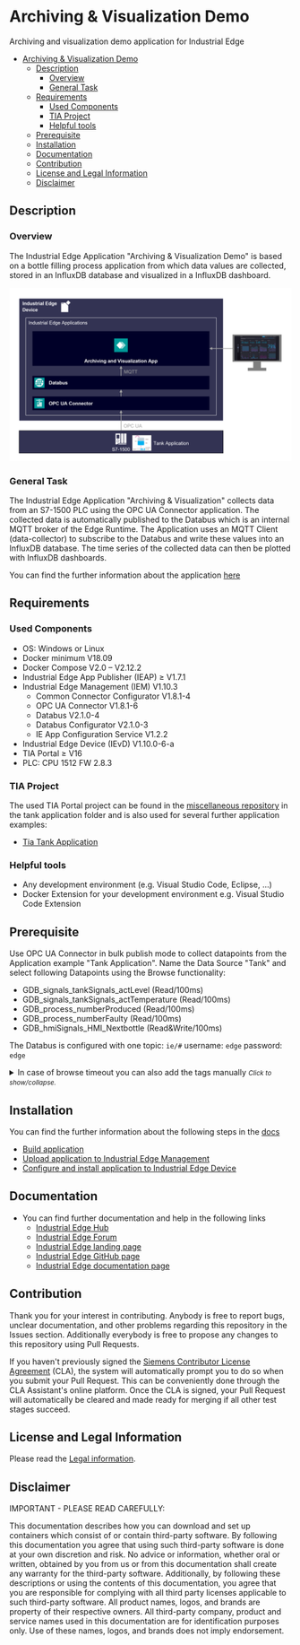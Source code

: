 # Archiving & Visualization Demo

Archiving and visualization demo application for Industrial Edge

- [Archiving \& Visualization Demo](#archiving--visualization-demo)
  - [Description](#description)
    - [Overview](#overview)
    - [General Task](#general-task)
  - [Requirements](#requirements)
    - [Used Components](#used-components)
    - [TIA Project](#tia-project)
    - [Helpful tools](#helpful-tools)
  - [Prerequisite](#prerequisite)
  - [Installation](#installation)
  - [Documentation](#documentation)
  - [Contribution](#contribution)
  - [License and Legal Information](#license-and-legal-information)
  - [Disclaimer](#disclaimer)

## Description

### Overview

The Industrial Edge Application "Archiving & Visualization Demo" is based on a bottle filling process application from which data values are collected, stored in an InfluxDB database and visualized in a InfluxDB dashboard.

![overview](docs/graphics/overview.png)

### General Task

The Industrial Edge Application "Archiving & Visualization" collects data from an S7-1500 PLC using the OPC UA Connector application. The collected data is automatically published to the Databus which is an internal MQTT broker of the Edge Runtime. The Application uses an MQTT Client (data-collector) to subscribe to the Databus and write these values into an InfluxDB database. The time series of the collected data can then be plotted with InfluxDB dashboards.

You can find the further information about the application [here](docs/overview.md)

## Requirements

### Used Components

- OS: Windows or Linux
- Docker minimum V18.09
- Docker Compose V2.0 – V2.12.2
- Industrial Edge App Publisher (IEAP) &geq; V1.7.1
- Industrial Edge Management (IEM) V1.10.3
  - Common Connector Configurator V1.8.1-4 
  - OPC UA Connector V1.8.1-6
  - Databus V2.1.0-4
  - Databus Configurator V2.1.0-3
  - IE App Configuration Service V1.2.2
- Industrial Edge Device (IEvD) V1.10.0-6-a
- TIA Portal &geq; V16
- PLC: CPU 1512 FW 2.8.3

### TIA Project

The used TIA Portal project can be found in the [miscellaneous repository](https://github.com/industrial-edge/miscellaneous) in the tank application folder and is also used for several further application examples:

- [Tia Tank Application](https://github.com/industrial-edge/miscellaneous/tree/main/tank%20application)

### Helpful tools

- Any development environment (e.g. Visual Studio Code, Eclipse, …)
- Docker Extension for your development environment e.g. Visual Studio Code Extension

## Prerequisite
Use OPC UA Connector in bulk publish mode to collect datapoints from the Application example "Tank Application". Name the Data Source "Tank" and select following Datapoints using the Browse functionality:

* GDB_signals_tankSignals_actLevel (Read/100ms)
* GDB_signals_tankSignals_actTemperature (Read/100ms)
* GDB_process_numberProduced (Read/100ms)
* GDB_process_numberFaulty (Read/100ms)
* GDB_hmiSignals_HMI_Nextbottle (Read&Write/100ms)

The Databus is configured with one topic: `ie/#` username: `edge` password: `edge`

<details>
  <summary>
    In case of browse timeout you can also add the tags manually
<small><i>Click to show/collapse.</i></small>
  </summary>

* `n=3;s="GDB"."signals"."tankSignals"."actLevel"`
* `n=3;s="GDB"."signals"."tankSignals"."actTemperature"`  
* `n=3;s="GDB"."process"."numberProduced"` 
* `n=3;s="GDB"."process"."numberFaulty"`
* `n=3;s="GDB"."hmiSignals"."HMI"."NextBottle"`

</details>

## Installation

You can find the further information about the following steps in the [docs](docs/installation.md)

- [Build application](docs/installation.md#build-application)
- [Upload application to Industrial Edge Management](docs/installation.md#upload-application-to-industrial-edge-management)
- [Configure and install application to Industrial Edge Device](docs/installation.md#install-application-on-industrial-edge-device)

## Documentation
 
- You can find further documentation and help in the following links
  - [Industrial Edge Hub](https://iehub.eu1.edge.siemens.cloud/#/documentation)
  - [Industrial Edge Forum](https://forum.mendix.com/link/space/industrial-edge)
  - [Industrial Edge landing page](https://new.siemens.com/global/en/products/automation/topic-areas/industrial-edge/simatic-edge.html)
  - [Industrial Edge GitHub page](https://github.com/industrial-edge)
  - [Industrial Edge documentation page](https://docs.eu1.edge.siemens.cloud/index.html)
  
## Contribution

Thank you for your interest in contributing. Anybody is free to report bugs, unclear documentation, and other problems regarding this repository in the Issues section.
Additionally everybody is free to propose any changes to this repository using Pull Requests.

If you haven't previously signed the [Siemens Contributor License Agreement](https://cla-assistant.io/industrial-edge/) (CLA), the system will automatically prompt you to do so when you submit your Pull Request. This can be conveniently done through the CLA Assistant's online platform. Once the CLA is signed, your Pull Request will automatically be cleared and made ready for merging if all other test stages succeed.

## License and Legal Information

Please read the [Legal information](LICENSE.txt).

## Disclaimer

IMPORTANT - PLEASE READ CAREFULLY:

This documentation describes how you can download and set up containers which consist of or contain third-party software. By following this documentation you agree that using such third-party software is done at your own discretion and risk. No advice or information, whether oral or written, obtained by you from us or from this documentation shall create any warranty for the third-party software. Additionally, by following these descriptions or using the contents of this documentation, you agree that you are responsible for complying with all third party licenses applicable to such third-party software. All product names, logos, and brands are property of their respective owners. All third-party company, product and service names used in this documentation are for identification purposes only. Use of these names, logos, and brands does not imply endorsement.
